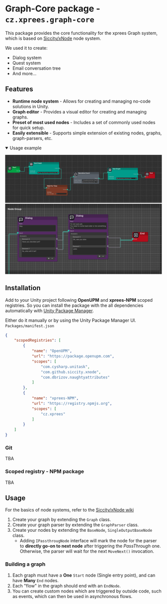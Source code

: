 ﻿# Graph-Core package - `cz.xprees.graph-core`

This package provides the core functionality for the xprees Graph system, which is based on [Siccity/xNode](https://github.com/Siccity/xNode) node
system.

We used it to create:

- Dialog system
- Quest system
- Email conversation tree
- And more...

## Features

- **Runtime node system** - Allows for creating and managing no-code solutions in Unity.
- **Graph editor** - Provides a visual editor for creating and managing graphs.
- **Preset of most used nodes** - Includes a set of commonly used nodes for quick setup.
- **Easily extensible** - Supports simple extension of existing nodes, graphs, graph-parsers, etc.

<details open>

<summary>Usage example</summary>

![graph-example.png](Documentation%7E/Images/graph-example.png)
![dialog-example.png](Documentation%7E/Images/dialog-example.png)

</details>

## Installation

Add to your Unity project following **OpenUPM** and **xprees-NPM** scoped registries. So you can install the package with the all dependencies
automatically with [Unity Package Manager](https://docs.unity3d.com/6000.1/Documentation/Manual/upm-scoped.html).

Either do it manually or by using the Unity Package Manager UI.
`Packages/manifest.json`

```json
{
    "scopedRegistries": [
        {
            "name": "OpenUPM",
            "url": "https://package.openupm.com",
            "scopes": [
                "com.cysharp.unitask",
                "com.github.siccity.xnode",
                "com.dbrizov.naughtyattributes"
            ]
        },
        {
            "name": "xprees-NPM",
            "url": "https://registry.npmjs.org",
            "scopes": [
                "cz.xprees"
            ]
        }
    ]
}
```

### Git

TBA

### Scoped registry - NPM package

TBA

## Usage

For the basics of node systems, refer to the [Siccity/xNode wiki](https://github.com/Siccity/xNode/wiki)

1. Create your graph by extending the `Graph` class.
2. Create your graph parser by extending the `GraphParser` class.
3. Create your nodes by extending the `BaseNode`, `SingleOutputBaseNode` class.
    - Adding `IPassthrougNode` interface will mark the node for the parser to **directly go-on to next node** after triggering the _PassThrough_ one.
      Otherwise, the parser will wait for the next `MoveNext()` invocation.

### Building a graph

1. Each graph must have a **One** `Start` node (Single entry point), and can have **Many** `End` nodes.
2. Each "flow" in the graph should end with an `EndNode`.
3. You can create custom nodes which are triggered by outside code, such as events, which can then be used in asynchronous flows.
